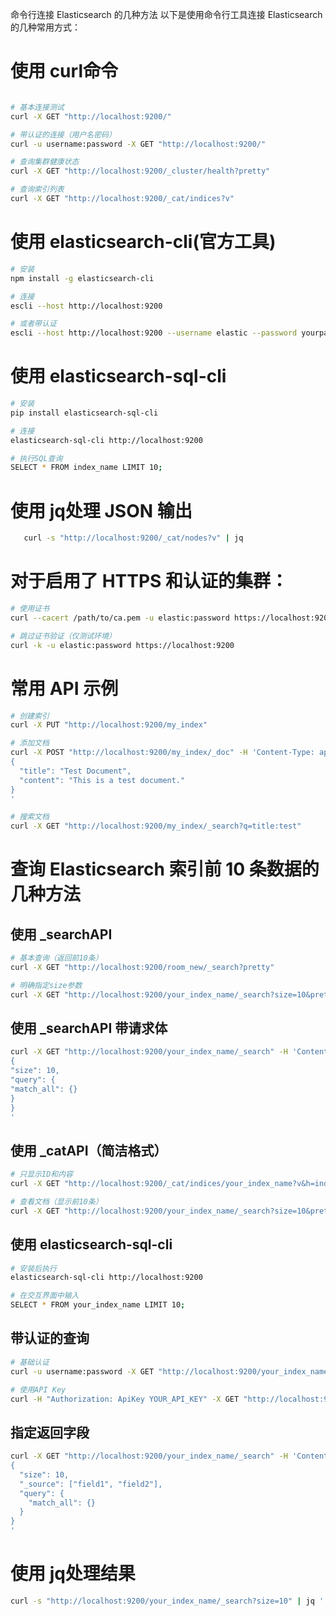 命令行连接 Elasticsearch 的几种方法
以下是使用命令行工具连接 Elasticsearch 的几种常用方式：

# 使用 curl命令
```bash

# 基本连接测试
curl -X GET "http://localhost:9200/"

# 带认证的连接（用户名密码）
curl -u username:password -X GET "http://localhost:9200/"

# 查询集群健康状态
curl -X GET "http://localhost:9200/_cluster/health?pretty"

# 查询索引列表
curl -X GET "http://localhost:9200/_cat/indices?v"
```
# 使用 elasticsearch-cli(官方工具)
```bash
# 安装
npm install -g elasticsearch-cli

# 连接
escli --host http://localhost:9200

# 或者带认证
escli --host http://localhost:9200 --username elastic --password yourpassword
```
# 使用 elasticsearch-sql-cli
```bash
# 安装
pip install elasticsearch-sql-cli

# 连接
elasticsearch-sql-cli http://localhost:9200

# 执行SQL查询
SELECT * FROM index_name LIMIT 10;
```
# 使用 jq处理 JSON 输出
```bash
   curl -s "http://localhost:9200/_cat/nodes?v" | jq
```
# 对于启用了 HTTPS 和认证的集群：
```bash
# 使用证书
curl --cacert /path/to/ca.pem -u elastic:password https://localhost:9200

# 跳过证书验证（仅测试环境）
curl -k -u elastic:password https://localhost:9200
```
# 常用 API 示例
```bash
# 创建索引
curl -X PUT "http://localhost:9200/my_index"

# 添加文档
curl -X POST "http://localhost:9200/my_index/_doc" -H 'Content-Type: application/json' -d'
{
  "title": "Test Document",
  "content": "This is a test document."
}
'

# 搜索文档
curl -X GET "http://localhost:9200/my_index/_search?q=title:test"
```
# 查询 Elasticsearch 索引前 10 条数据的几种方法
## 使用 _searchAPI
```bash
# 基本查询（返回前10条）
curl -X GET "http://localhost:9200/room_new/_search?pretty"

# 明确指定size参数
curl -X GET "http://localhost:9200/your_index_name/_search?size=10&pretty"
```
## 使用 _searchAPI 带请求体
```bash
curl -X GET "http://localhost:9200/your_index_name/_search" -H 'Content-Type: application/json' -d'
{
"size": 10,
"query": {
"match_all": {}
}
}
'
```
## 使用 _catAPI（简洁格式）
```bash
# 只显示ID和内容
curl -X GET "http://localhost:9200/_cat/indices/your_index_name?v&h=index,docs.count"

# 查看文档（显示前10条）
curl -X GET "http://localhost:9200/your_index_name/_search?size=10&pretty=true&filter_path=hits.hits"
```
## 使用 elasticsearch-sql-cli
```bash
# 安装后执行
elasticsearch-sql-cli http://localhost:9200

# 在交互界面中输入
SELECT * FROM your_index_name LIMIT 10;
```

## 带认证的查询
```bash
# 基础认证
curl -u username:password -X GET "http://localhost:9200/your_index_name/_search?size=10&pretty"

# 使用API Key
curl -H "Authorization: ApiKey YOUR_API_KEY" -X GET "http://localhost:9200/your_index_name/_search?size=10"
```

## 指定返回字段
```bash
curl -X GET "http://localhost:9200/your_index_name/_search" -H 'Content-Type: application/json' -d'
{
  "size": 10,
  "_source": ["field1", "field2"],
  "query": {
    "match_all": {}
  }
}
'
```
# 使用 jq处理结果
```bash
curl -s "http://localhost:9200/your_index_name/_search?size=10" | jq '.hits.hits[]'
```